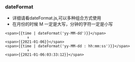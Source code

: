 

### dateFormat
- 详细请看dateFormat.js,可以多种组合方式使用
- 在月份的时候 M 一定是大写，分钟的字符一定是小写
```
<span>{{time | dateFormat('yy-MM-dd')}}</span>
          ⬇️
<span>{{2021-01-06}}</span>
<span>{{time | dateFormat('yy-MM-dd : hh:mm:ss')}}</span>
          ⬇️
<span>{{2021-01-06:03:33:12}}</span>

```